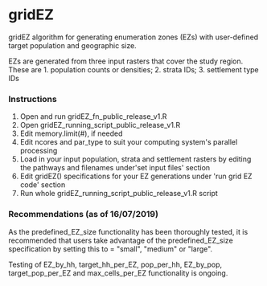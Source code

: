 # gridEZ

gridEZ algorithm for generating enumeration zones (EZs) with user-defined target population and geographic size. 

EZs are generated from three input rasters that cover the study region. These are 1. population counts or densities; 2. strata IDs; 3. settlement type IDs 


### Instructions

1. Open and run gridEZ_fn_public_release_v1.R
2. Open gridEZ_running_script_public_release_v1.R 
3. Edit memory.limit(#), if needed
4. Edit ncores and par_type to suit your computing system's parallel processing 
4. Load in your input population, strata and settlement rasters by editing the pathways and filenames under'set input files' section
5. Edit gridEZ() specifications for your EZ generations under 'run grid EZ code' section
6. Run whole gridEZ_running_script_public_release_v1.R script


### Recommendations (as of 16/07/2019)

As the predefined_EZ_size functionality has been thoroughly tested, it is recommended that users take advantage of the predefined_EZ_size specification by setting this to = "small", "medium" or "large". 

Testing of EZ_by_hh, target_hh_per_EZ, pop_per_hh, EZ_by_pop, target_pop_per_EZ and max_cells_per_EZ functionality is ongoing. 
